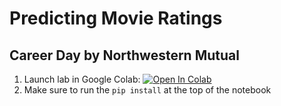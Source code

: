 # Predicting Movie Ratings
## Career Day by Northwestern Mutual

1. Launch lab in Google Colab: [![Open In Colab](https://colab.research.google.com/assets/colab-badge.svg)](https://colab.research.google.com/github/aamodini/nm-career-day/blob/main/movie_ratings.ipynb)
2. Make sure to run the `pip install` at the top of the notebook
